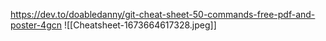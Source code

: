 https://dev.to/doabledanny/git-cheat-sheet-50-commands-free-pdf-and-poster-4gcn
![[Cheatsheet-1673664617328.jpeg]]